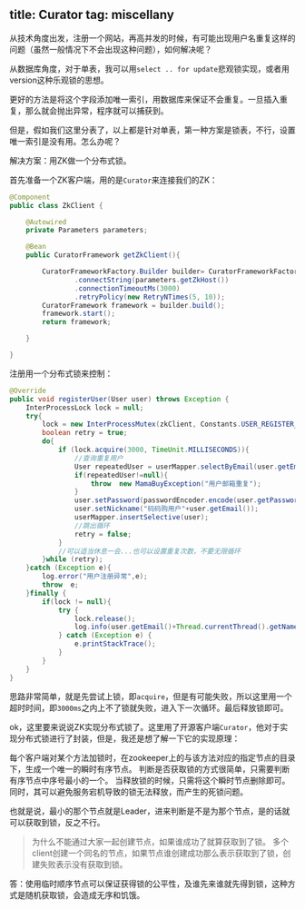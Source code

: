 title: Curator
tag: miscellany
---

从技术角度出发，注册一个网站，再高并发的时候，有可能出现用户名重复这样的问题（虽然一般情况下不会出现这种问题），如何解决呢？

<!-- more -->

从数据库角度，对于单表，我可以用`select .. for update`悲观锁实现，或者用version这种乐观锁的思想。

更好的方法是将这个字段添加唯一索引，用数据库来保证不会重复。一旦插入重复，那么就会抛出异常，程序就可以捕获到。

但是，假如我们这里分表了，以上都是针对单表，第一种方案是锁表，不行，设置唯一索引是没有用。怎么办呢？

解决方案：用ZK做一个分布式锁。

首先准备一个ZK客户端，用的是`Curator`来连接我们的ZK：

```java
@Component
public class ZkClient {

    @Autowired
    private Parameters parameters;

    @Bean
    public CuratorFramework getZkClient(){

        CuratorFrameworkFactory.Builder builder= CuratorFrameworkFactory.builder()
                .connectString(parameters.getZkHost())
                .connectionTimeoutMs(3000)
                .retryPolicy(new RetryNTimes(5, 10));
        CuratorFramework framework = builder.build();
        framework.start();
        return framework;

    }

}
```

注册用一个分布式锁来控制：

```java
@Override
public void registerUser(User user) throws Exception {
    InterProcessLock lock = null;
    try{
        lock = new InterProcessMutex(zkClient, Constants.USER_REGISTER_DISTRIBUTE_LOCK_PATH);
        boolean retry = true;
        do{
            if (lock.acquire(3000, TimeUnit.MILLISECONDS)){
                //查询重复用户
                User repeatedUser = userMapper.selectByEmail(user.getEmail());
                if(repeatedUser!=null){
                    throw  new MamaBuyException("用户邮箱重复");
                }
                user.setPassword(passwordEncoder.encode(user.getPassword()));
                user.setNickname("码码购用户"+user.getEmail());
                userMapper.insertSelective(user);
                //跳出循环
                retry = false;
            }
            //可以适当休息一会...也可以设置重复次数，不要无限循环
        }while (retry);
    }catch (Exception e){
        log.error("用户注册异常",e);
        throw  e;
    }finally {
        if(lock != null){
            try {
                lock.release();
                log.info(user.getEmail()+Thread.currentThread().getName()+"释放锁");
            } catch (Exception e) {
                e.printStackTrace();
            }
        }
    }
}
```

思路非常简单，就是先尝试上锁，即`acquire`，但是有可能失败，所以这里用一个超时时间，即`3000ms`之内上不了锁就失败，进入下一次循环。最后释放锁即可。

ok，这里要来说说ZK实现分布式锁了。这里用了开源客户端`Curator`，他对于实现分布式锁进行了封装，但是，我还是想了解一下它的实现原理：

每个客户端对某个方法加锁时，在zookeeper上的与该方法对应的指定节点的目录下，生成一个唯一的瞬时有序节点。 判断是否获取锁的方式很简单，只需要判断有序节点中序号最小的一个。 当释放锁的时候，只需将这个瞬时节点删除即可。同时，其可以避免服务宕机导致的锁无法释放，而产生的死锁问题。

也就是说，最小的那个节点就是Leader，进来判断是不是为那个节点，是的话就可以获取到锁，反之不行。

> 为什么不能通过大家一起创建节点，如果谁成功了就算获取到了锁。 多个client创建一个同名的节点，如果节点谁创建成功那么表示获取到了锁，创建失败表示没有获取到锁。

答：使用临时顺序节点可以保证获得锁的公平性，及谁先来谁就先得到锁，这种方式是随机获取锁，会造成无序和饥饿。

